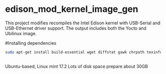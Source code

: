 # edison_mod_kernel_image_gen
This project modifies recompiles the Intel Edison kernel with USB-Serial and USB-Ethernet driver support. The output includes both the Yocto and Ubilinux image.

#Installing dependencies

```bash
sudo apt-get install build-essential wget diffstat gawk chrpath texinfo libtool gcc-multilib libsdl1.2-dev dfu-util libqt4-core:i386 libqt4-gui:i386
```

##

Ubuntu-based, Linux mint 17.2
Lots of disk space prepare about 30GB
